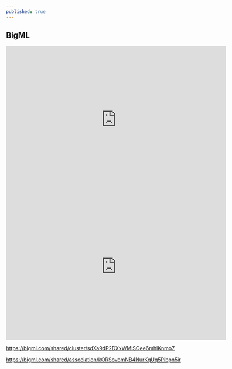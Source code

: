 ```yaml
---
published: true
---
```




## BigML



<iframe src="https://bigml.com/embedded/model/scnibG73SLPQTmzX9OoCsHXhzwa" frameborder="0" allowtransparency="true" allowfullscreen="allowfullscreen" width="600" height="400"></iframe>

<iframe src="https://bigml.com/embedded/model/c0JDwaIZpWJbamK3WcxhR2tstfY" frameborder="0" allowtransparency="true" allowfullscreen="allowfullscreen" width="600" height="400"></iframe>

https://bigml.com/shared/cluster/sdXa9dP2DXxWMiSOee6mhlKnmo7

https://bigml.com/shared/association/kORSovomNB4NurKqUq5Pibpn5ir